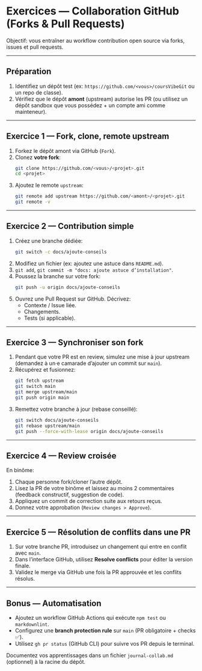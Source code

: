 # Exercices — Collaboration GitHub (Forks & Pull Requests)

Objectif: vous entraîner au workflow contribution open source via forks, issues et pull requests.

---

## Préparation
1. Identifiez un dépôt test (ex: `https://github.com/<vous>/coursVibeGit` ou un repo de classe).
2. Vérifiez que le dépôt **amont** (upstream) autorise les PR (ou utilisez un dépôt sandbox que vous possédez + un compte ami comme mainteneur).

---

## Exercice 1 — Fork, clone, remote upstream
1. Forkez le dépôt amont via GitHub (`Fork`).
2. Clonez **votre fork**:
   ```bash
   git clone https://github.com/<vous>/<projet>.git
   cd <projet>
   ```
3. Ajoutez le remote `upstream`:
   ```bash
   git remote add upstream https://github.com/<amont>/<projet>.git
   git remote -v
   ```

---

## Exercice 2 — Contribution simple
1. Créez une branche dédiée:
   ```bash
   git switch -c docs/ajoute-conseils
   ```
2. Modifiez un fichier (ex: ajoutez une astuce dans `README.md`).
3. `git add`, `git commit -m "docs: ajoute astuce d’installation"`.
4. Poussez la branche sur votre fork:
   ```bash
   git push -u origin docs/ajoute-conseils
   ```
5. Ouvrez une Pull Request sur GitHub. Décrivez:
   - Contexte / Issue liée.
   - Changements.
   - Tests (si applicable).

---

## Exercice 3 — Synchroniser son fork
1. Pendant que votre PR est en review, simulez une mise à jour upstream (demandez à un·e camarade d’ajouter un commit sur `main`).
2. Récupérez et fusionnez:
   ```bash
   git fetch upstream
   git switch main
   git merge upstream/main
   git push origin main
   ```
3. Remettez votre branche à jour (rebase conseillé):
   ```bash
   git switch docs/ajoute-conseils
   git rebase upstream/main
   git push --force-with-lease origin docs/ajoute-conseils
   ```

---

## Exercice 4 — Review croisée
En binôme:
1. Chaque personne fork/cloner l’autre dépôt.
2. Lisez la PR de votre binôme et laissez au moins 2 commentaires (feedback constructif, suggestion de code).
3. Appliquez un commit de correction suite aux retours reçus.
4. Donnez votre approbation (`Review changes > Approve`).

---

## Exercice 5 — Résolution de conflits dans une PR
1. Sur votre branche PR, introduisez un changement qui entre en conflit avec `main`.
2. Dans l’interface GitHub, utilisez **Resolve conflicts** pour éditer la version finale.
3. Validez le merge via GitHub une fois la PR approuvée et les conflits résolus.

---

## Bonus — Automatisation
- Ajoutez un workflow GitHub Actions qui exécute `npm test` ou `markdownlint`.
- Configurez une **branch protection rule** sur `main` (PR obligatoire + checks ✅).
- Utilisez `gh pr status` (GitHub CLI) pour suivre vos PR depuis le terminal.

Documentez vos apprentissages dans un fichier `journal-collab.md` (optionnel) à la racine du dépôt.
